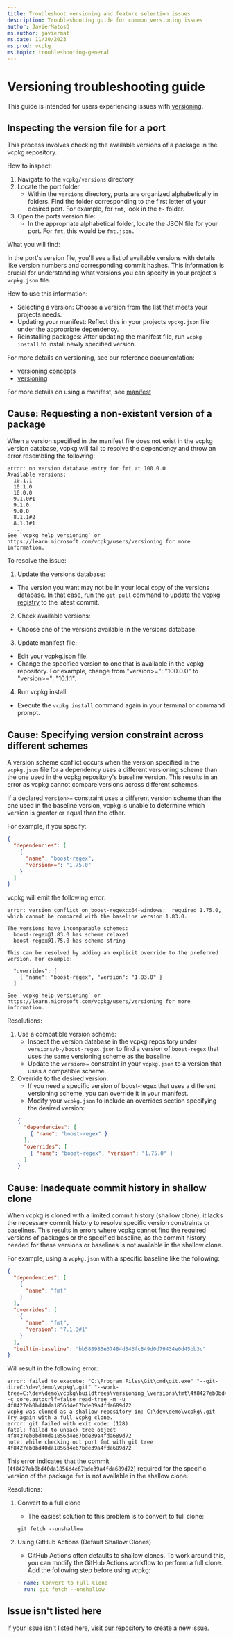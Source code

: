 ```yaml
---
title: Troubleshoot versioning and feature selection issues
description: Troubleshooting guide for common versioning issues
author: JavierMatosD
ms.author: javiermat
ms.date: 11/30/2023
ms.prod: vcpkg
ms.topic: troubleshooting-general
---
```


# Versioning troubleshooting guide

This guide is intended for users experiencing issues with [versioning](./versioning.md).

## Inspecting the version file for a port

This process involves checking the available versions of a package in the vcpkg repository.

How to inspect:
1. Navigate to the `vcpkg/versions` directory
2. Locate the port folder
   - Within the `versions` directory, ports are organized alphabetically in folders. Find the folder corresponding to the first letter of your desired port. For example, for `fmt`, look in the `f-` folder.
3. Open the ports version file:
   - In the appropriate alphabetical folder, locate the JSON file for your port. For `fmt`, this would be `fmt.json.`

What you will find:

In the port's version file, you'll see a list of available versions with details like version numbers and corresponding commit hashes. This information is crucial for understanding what versions you can specify in your project's `vcpkg.json` file.

How to use this information:
- Selecting a version: Choose a version from the list that meets your projects needs.
- Updating your manifest: Reflect this in your projects `vpckg.json` file under the appropriate dependency.
- Reinstalling packages: After updating the manifest file, run `vcpkg install` to install newly specified version.

For more details on versioning, see our reference documentation:
- [versioning concepts](./versioning.concepts.md)
- [versioning](./versioning.md)

For more details on using a manifest, see [manifest](./manifests.md)

## <a name="non-existent-version"></a> Cause: Requesting a non-existent version of a package
<!-- 
Steps to reproduce:
1. Open or create a vcpkg.json file for your project.
2. Specify a dependency with a version that does not exist in the vcpkg repository. For example, set the version of the fmt library to a non-existent version like "version>=": "100.0.0".
3. vcpkg install
-->

When a version specified in the manifest file does not exist in the vcpkg version database, vcpkg will fail to resolve the dependency and throw an error resembling the following:

```console
error: no version database entry for fmt at 100.0.0
Available versions:
  10.1.1
  10.1.0
  10.0.0
  9.1.0#1
  9.1.0
  9.0.0
  8.1.1#2
  8.1.1#1
  ...
See `vcpkg help versioning` or https://learn.microsoft.com/vcpkg/users/versioning for more information.
```

To resolve the issue:

1. Update the versions database:  
  - The version you want may not be in your local copy of the versions database. In that case, run the `git pull` command to update the [vcpkg registry](<https://github.com/Microsoft/vcpkg>) to the latest commit.  
2. Check available versions:  
  - Choose one of the versions available in the versions database.  
3. Update manifest file:
  - Edit your vcpkg.json file.  
  - Change the specified version to one that is available in the vcpkg repository. For example, change from "version>=": "100.0.0" to "version>=": "10.1.1".  
4. Run vcpkg install
  - Execute the `vcpkg install` command again in your terminal or command prompt.  

## <a name="version-scheme-conflict"></a> Cause: Specifying version constraint across different schemes
<!--
Steps to reproduce:
1. Open or create a vcpkg.json file for your project.
2. Specify boost-regex as a dependency with version>= 1.75.0
3. vcpkg install
-->
A version scheme conflict occurs when the version specified in the `vcpkg.json` file for a dependency uses a different versioning scheme than the one used in the vcpkg repository's baseline version. This results in an error as vcpkg cannot compare versions across different schemes.

If a declared `version>=` constraint uses a different version scheme than the one used in the baseline version, vcpkg is unable to determine which version is greater or equal than the other.

For example, if you specify:

```json
{
  "dependencies": [
    {
      "name": "boost-regex",
      "version>=": "1.75.0"
    }
  ]
}
```

vcpkg will emit the following error:

```console
error: version conflict on boost-regex:x64-windows:  required 1.75.0, which cannot be compared with the baseline version 1.83.0.

The versions have incomparable schemes:
  boost-regex@1.83.0 has scheme relaxed
  boost-regex@1.75.0 has scheme string

This can be resolved by adding an explicit override to the preferred version. For example:

  "overrides": [
    { "name": "boost-regex", "version": "1.83.0" }
  ]

See `vcpkg help versioning` or https://learn.microsoft.com/vcpkg/users/versioning for more information.
```

Resolutions:
1. Use a compatible version scheme:
   - Inspect the version database in the vcpkg repository under `versions/b-/boost-regex.json` to find a version of `boost-regex` that uses the same versioning scheme as the baseline.
   - Update the `version>=` constraint in your `vcpkg.json` to a version that uses a compatible scheme.
2. Override to the desired version:
   - If you need a specific version of boost-regex that uses a different versioning scheme, you can override it in your manifest.
   - Modify your `vcpkg.json` to include an overrides section specifying the desired version:
    ```json
    {
      "dependencies": [
        { "name": "boost-regex" }
      ],
      "overrides": [
        { "name": "boost-regex", "version": "1.75.0" }
      ]
    }
    ```

## <a name="shallow-clone-version-constraint"></a> Cause: Inadequate commit history in shallow clone
<!--
Steps to reproduce:
1. Perform a shallow clone of the vcpkg repository using Git with limited depth, for example: `git clone --depth=1 https://github.com/microsoft/vcpkg.git`.
2. In your project, create or edit the `vcpkg.json` file to include a dependency with a specific version constraint.
3. from the project directory, vcpkg x-update-baseline --add-initial-baseline
4. Run `vcpkg install`
-->

When vcpkg is cloned with a limited commit history (shallow clone), it lacks the necessary commit history to resolve specific version constraints or baselines. This results in errors where vcpkg cannot find the required versions of packages or the specified baseline, as the commit history needed for these versions or baselines is not available in the shallow clone.

For example, using a `vcpkg.json` with a specific baseline like the following:

```json
{
  "dependencies": [
    {
      "name": "fmt"
    }
  ],
  "overrides": [
    {
      "name": "fmt",
      "version": "7.1.3#1"
    }
  ],
  "builtin-baseline": "bb588985e37484d543fc849d0d79434e0d45bb3c"
}
```

Will result in the following error:

```console
error: failed to execute: "C:\Program Files\Git\cmd\git.exe" "--git-dir=C:\dev\demo\vcpkg\.git" "--work-tree=C:\dev\demo\vcpkg\buildtrees\versioning_\versions\fmt\4f8427eb0bd40da1856d4e67bde39a4fda689d72_26648.tmp" -c core.autocrlf=false read-tree -m -u 4f8427eb0bd40da1856d4e67bde39a4fda689d72
vcpkg was cloned as a shallow repository in: C:\dev\demo\vcpkg\.git
Try again with a full vcpkg clone.
error: git failed with exit code: (128).
fatal: failed to unpack tree object 4f8427eb0bd40da1856d4e67bde39a4fda689d72
note: while checking out port fmt with git tree 4f8427eb0bd40da1856d4e67bde39a4fda689d72
```

This error indicates that the commit (`4f8427eb0bd40da1856d4e67bde39a4fda689d72`) required for the specific version of the package `fmt` is not available in the shallow clone.

Resolutions:

1. Convert to a full clone
   - The easiest solution to this problem is to convert to  full clone:
  
   ```console
   git fetch --unshallow
   ```

2. Using GitHub Actions (Default Shallow Clones)
   - GitHub Actions often defaults to shallow clones. To work around this, you can modify the GitHub Actions workflow to perform a full clone. Add the following step before using vcpkg:
  
    ```yaml
    - name: Convert to Full Clone
      run: git fetch --unshallow
    ```

## Issue isn't listed here

If your issue isn't listed here, visit [our repository](https://github.com/microsoft/vcpkg/issues) to create a new issue.
